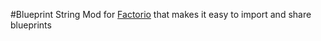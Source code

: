 #Blueprint String
Mod for [Factorio](https://www.factorio.com) that makes it easy to import and share blueprints
